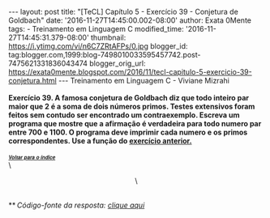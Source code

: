 --- layout: post title: "\[TeCL\] Capítulo 5 - Exercício 39 - Conjetura
de Goldbach" date: '2016-11-27T14:45:00.002-08:00' author: Exata 0Mente
tags: - Treinamento em Linguagem C modified\_time:
'2016-11-27T14:45:31.379-08:00' thumbnail:
https://i.ytimg.com/vi/n6C7ZRtAFPs/0.jpg blogger\_id:
tag:blogger.com,1999:blog-7498010033595457742.post-7475621331836043474
blogger\_orig\_url:
https://exata0mente.blogspot.com/2016/11/tecl-capitulo-5-exercicio-39-conjetura.html
--- Treinamento em Linguagem C - Viviane Mizrahi\
**\
Exercício 39. A famosa conjetura de Goldbach diz que todo inteiro par
maior que 2 é a soma de dois números primos. Testes extensivos foram
feitos sem contudo ser encontrado um contraexemplo. Escreva um programa
que mostre que a afirmação é verdadeira para todo numero par entre 700 e
1100. O programa deve imprimir cada numero e os primos correspondentes.
Use a função do [exercício
anterior.](http://exata0mente.blogspot.com/2016/11/tecl-capitulo-5-exercicio-38-numeros.html)**\
\
**<span
style="font-family: &quot;helvetica neue&quot; , &quot;arial&quot; , &quot;helvetica&quot; , sans-serif;"><span
style="font-size: small;">[<span style="font-size: x-small;">*Voltar
para o ín<span
style="font-family: &quot;helvetica neue&quot; , &quot;arial&quot; , &quot;helvetica&quot; , sans-serif;">di<span
style="font-family: &quot;helvetica neue&quot; , &quot;arial&quot; , &quot;helvetica&quot; , sans-serif;">ce</span></span>*</span>](http://exata0mente.blogspot.com/2016/11/indice-do-blog.html)</span></span>**\
\
<div class="separator" style="clear: both; text-align: center;">

\

</div>

\
**<span
style="font-family: &quot;helvetica neue&quot; , &quot;arial&quot; , &quot;helvetica&quot; , sans-serif;"><span
style="font-size: small;"><span style="font-size: x-small;">*<span
style="font-family: &quot;helvetica neue&quot; , &quot;arial&quot; , &quot;helvetica&quot; , sans-serif;"><span
style="font-family: &quot;helvetica neue&quot; , &quot;arial&quot; , &quot;helvetica&quot; , sans-serif;"> </span></span>*</span></span></span>*Código-fonte
da resposta: [clique aqui](http://adf.ly/1gB8jS)*
